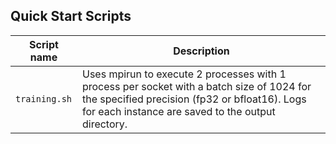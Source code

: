 <!--- 40. Quick Start Scripts -->
## Quick Start Scripts

| Script name | Description |
|-------------|-------------|
| `training.sh` | Uses mpirun to execute 2 processes with 1 process per socket with a batch size of 1024 for the specified precision (fp32 or bfloat16). Logs for each instance are saved to the output directory. |
